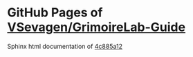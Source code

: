 GitHub Pages of [VSevagen/GrimoireLab-Guide](https://github.com/VSevagen/GrimoireLab-Guide.git)
===
Sphinx html documentation of [4c885a12](https://github.com/VSevagen/GrimoireLab-Guide/tree/4c885a128949aae3333c439d07dde882ae2818a6)

